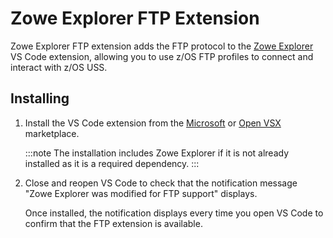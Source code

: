 # Zowe Explorer FTP Extension

Zowe Explorer FTP extension adds the FTP protocol to the [Zowe Explorer](https://github.com/zowe/zowe-explorer-vscode) VS Code extension, allowing you to use z/OS FTP profiles to connect and interact with z/OS USS.

## Installing

1. Install the VS Code extension from the [Microsoft](https://marketplace.visualstudio.com/items?itemName=Zowe.zowe-explorer-ftp-extension) or [Open VSX](https://open-vsx.org/extension/Zowe/zowe-explorer-ftp-extension) marketplace.

   :::note
   The installation includes Zowe Explorer if it is not already installed as it is a required dependency.
   :::

2. Close and reopen VS Code to check that the notification message "Zowe Explorer was modified for FTP support" displays.

   Once installed, the notification displays every time you open VS Code to confirm that the FTP extension is available.
